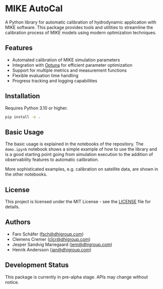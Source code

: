 # MIKE AutoCal

A Python library for automatic calibration of hydrodynamic application with MIKE software. This package provides tools and utilities to streamline the calibration process of MIKE models using modern optimization techniques.

## Features

- Automated calibration of MIKE simulation parameters
- Integration with [Optuna](https://optuna.org/) for efficient parameter optimization
- Support for multiple metrics and measurement functions
- Flexible evaluation time handling
- Progress tracking and logging capabilities

## Installation

Requires Python 3.10 or higher.

```bash
pip install -e .
```

## Basic Usage

The basic usage is explained in the notebooks of the repository. The `demo.ipynb` notebook shows a simple example of how to use the library and is a good starting point going from simulation execution to the addition of observability features to automatic calibration.

More sophisticated examples, e.g. calibration on satellite data, are shown in the other notebooks.


## License

This project is licensed under the MIT License - see the [LICENSE](LICENSE) file for details.

## Authors

- Faro Schäfer (fsch@dhigroup.com)
- Clemens Cremer (clcr@dhigroup.com)
- Jesper Sandvig Mariegaard (jem@dhigroup.com)
- Henrik Andersson (jan@dhigroup.com)

## Development Status

This package is currently in pre-alpha stage. APIs may change without notice.
